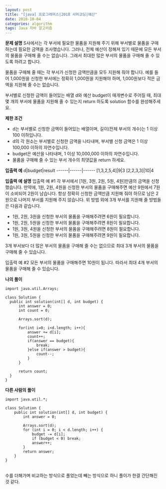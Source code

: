 ```yaml
---
layout: post
title: "[java] 프로그래머스|2018 서머코딩|예산"
date: 2018-10-04
categories: algorithm
tags: Java 자바 알고리즘
---
```

**문제 설명**
S사에서는 각 부서에 필요한 물품을 지원해 주기 위해 부서별로 물품을 구매하는데 필요한 금액을 조사했습니다. 그러나, 전체 예산이 정해져 있기 때문에 모든 부서의 물품을 구매해 줄 수는 없습니다. 그래서 최대한 많은 부서의 물품을 구매해 줄 수 있도록 하려고 합니다.

물품을 구매해 줄 때는 각 부서가 신청한 금액만큼을 모두 지원해 줘야 합니다. 예를 들어 1,000원을 신청한 부서에는 정확히 1,000원을 지원해야 하며, 1,000원보다 적은 금액을 지원해 줄 수는 없습니다.

부서별로 신청한 금액이 들어있는 배열 d와 예산 budget이 매개변수로 주어질 때, 최대 몇 개의 부서에 물품을 지원해 줄 수 있는지 return 하도록 solution 함수를 완성해주세요.

**제한 조건**
- d는 부서별로 신청한 금액이 들어있는 배열이며, 길이(전체 부서의 개수)는 1 이상 100 이하입니다.
- d의 각 원소는 부서별로 신청한 금액을 나타내며, 부서별 신청 금액은 1 이상 100,000 이하의 자연수입니다.
- budget은 예산을 나타내며, 1 이상 10,000,000 이하의 자연수입니다.
- 물품을 구매해 줄 수 있는 부서 개수의 최댓값을 return 하세요.

**입출력 예**
d|budget|result
------|------|------
[1,3,2,5,4]|9|3
[2,2,3,3]|10|4


**입출력 예 설명**
입출력 예 #1
각 부서에서 [1원, 3원, 2원, 5원, 4원]만큼의 금액을 신청했습니다. 만약에, 1원, 2원, 4원을 신청한 부서의 물품을 구매해주면 예산 9원에서 7원이 소비되어 2원이 남습니다. 항상 정확히 신청한 금액만큼 지원해 줘야 하므로 남은 2원으로 나머지 부서를 지원해 주지 않습니다. 위 방법 외에 3개 부서를 지원해 줄 방법들은 다음과 같습니다.

- 1원, 2원, 3원을 신청한 부서의 물품을 구매해주려면 6원이 필요합니다.
- 1원, 2원, 5원을 신청한 부서의 물품을 구매해주려면 8원이 필요합니다.
- 1원, 3원, 4원을 신청한 부서의 물품을 구매해주려면 8원이 필요합니다.
- 1원, 3원, 5원을 신청한 부서의 물품을 구매해주려면 9원이 필요합니다.

3개 부서보다 더 많은 부서의 물품을 구매해 줄 수는 없으므로 최대 3개 부서의 물품을 구매해 줄 수 있습니다.

입출력 예 #2
모든 부서의 물품을 구매해주면 10원이 됩니다. 따라서 최대 4개 부서의 물품을 구매해 줄 수 있습니다.

**나의 풀이**
~~~
import java.util.Arrays;

class Solution {
  public int solution(int[] d, int budget) {
      int answer = 0;
      int count = 0;

      Arrays.sort(d);

      for(int i=0; i<d.length; i++){
          answer += d[i];
          count++;
          if(answer == budget){
              break;
          }else if(answer > budget){
              count--;
          }
      }

      return count;
  }
}
~~~

**다른 사람의 풀이**
~~~
import java.util.*;

class Solution {
	public int solution(int[] d, int budget) {
		int answer = 0;

        Arrays.sort(d);
        for (int i = 0; i < d.length; i++) {
            budget -= d[i];
            if (budget < 0) break;
            answer++;
        }
        return answer;
	}
}
~~~
<br>
수를 더해가며 비교하는 방식으로 풀었는데 빼는 방식으로 하니 풀이가 한결 간단해진 것 같다.
